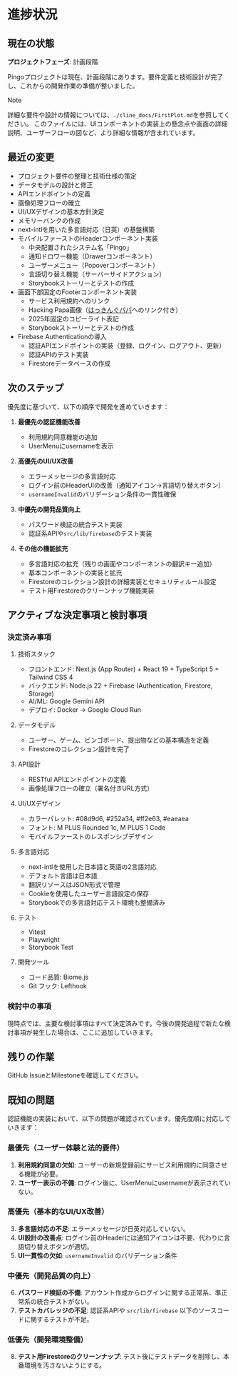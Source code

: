 # 進捗状況

## 現在の状態

**プロジェクトフェーズ**: 計画段階

Pingoプロジェクトは現在、計画段階にあります。要件定義と技術設計が完了し、これからの開発作業の準備が整いました。

> [!NOTE]
> 詳細な要件や設計の情報については、`./cline_docs/FirstPlot.md`を参照してください。
> このファイルには、UIコンポーネントの実装上の懸念点や画面の詳細説明、ユーザーフローの図など、より詳細な情報が含まれています。

## 最近の変更

- プロジェクト要件の整理と技術仕様の策定
- データモデルの設計と修正
- APIエンドポイントの定義
- 画像処理フローの確立
- UI/UXデザインの基本方針決定
- メモリーバンクの作成
- next-intlを用いた多言語対応（日英）の基盤構築
- モバイルファーストのHeaderコンポーネント実装
  - 中央配置されたシステム名「Pingo」
  - 通知ドロワー機能（Drawerコンポーネント）
  - ユーザーメニュー（Popoverコンポーネント）
  - 言語切り替え機能（サーバーサイドアクション）
  - Storybookストーリーとテストの作成
- 画面下部固定のFooterコンポーネント実装
  - サービス利用規約へのリンク
  - Hacking Papa画像（[はっきんぐパパ](https://hacking-papa.com)へのリンク付き）
  - 2025年固定のコピーライト表記
  - Storybookストーリーとテストの作成
- Firebase Authenticationの導入
  - 認証APIエンドポイントの実装（登録、ログイン、ログアウト、更新）
  - 認証APIのテスト実装
  - Firestoreデータベースの作成

## 次のステップ

優先度に基づいて、以下の順序で開発を進めていきます：

1. **最優先の認証機能改善**
   - 利用規約同意機能の追加
   - UserMenuにusernameを表示

2. **高優先のUI/UX改善**
   - エラーメッセージの多言語対応
   - ログイン前のHeaderUIの改善（通知アイコン→言語切り替えボタン）
   - `usernameInvalid`のバリデーション条件の一貫性確保

3. **中優先の開発品質向上**
   - パスワード検証の統合テスト実装
   - 認証系APIや`src/lib/firebase`のテスト実装

4. **その他の機能拡充**
   - 多言語対応の拡充（残りの画面やコンポーネントの翻訳キー追加）
   - 基本コンポーネントの実装と拡充
   - Firestoreのコレクション設計の詳細実装とセキュリティルール設定
   - テスト用Firestoreのクリーンナップ機能実装

## アクティブな決定事項と検討事項

### 決定済み事項

1. 技術スタック
   - フロントエンド: Next.js (App Router) + React 19 + TypeScript 5 + Tailwind CSS 4
   - バックエンド: Node.js 22 + Firebase (Authentication, Firestore, Storage)
   - AI/ML: Google Gemini API
   - デプロイ: Docker → Google Cloud Run

2. データモデル
   - ユーザー、ゲーム、ビンゴボード、提出物などの基本構造を定義
   - Firestoreのコレクション設計を完了

3. API設計
   - RESTful APIエンドポイントの定義
   - 画像処理フローの確立（署名付きURL方式）

4. UI/UXデザイン
   - カラーパレット: #08d9d6, #252a34, #ff2e63, #eaeaea
   - フォント: M PLUS Rounded 1c, M PLUS 1 Code
   - モバイルファーストのレスポンシブデザイン

5. 多言語対応
   - next-intlを使用した日本語と英語の2言語対応
   - デフォルト言語は日本語
   - 翻訳リソースはJSON形式で管理
   - Cookieを使用したユーザー言語設定の保存
   - Storybookでの多言語対応テスト環境も整備済み

6. テスト
   - Vitest
   - Playwright
   - Storybook Test

7. 開発ツール
   - コード品質: Biome.js
   - Git フック: Lefthook

### 検討中の事項

現時点では、主要な検討事項はすべて決定済みです。今後の開発過程で新たな検討事項が発生した場合は、ここに追加していきます。

## 残りの作業

GitHub IssueとMilestoneを確認してください。

## 既知の問題

認証機能の実装において、以下の問題が確認されています。優先度順に対応していきます：

### 最優先（ユーザー体験と法的要件）

1. **利用規約同意の欠如**: ユーザーの新規登録前にサービス利用規約に同意させる機能が必要。
2. **ユーザー表示の不備**: ログイン後に、UserMenuにusernameが表示されていない。

### 高優先（基本的なUI/UX改善）

3. **多言語対応の不足**: エラーメッセージが日英対応していない。
4. **UI設計の改善点**: ログイン前のHeaderには通知アイコンは不要、代わりに言語切り替えボタンが適切。
5. **UI一貫性の欠如**: `usernameInvalid` のバリデーション条件

### 中優先（開発品質の向上）

6. **パスワード検証の不備**: アカウント作成からログインに関する正常系、準正常系の統合テストがない。
7. **テストカバレッジの不足**: 認証系APIや `src/lib/firebase` 以下のソースコードに関するテストが不足。

### 低優先（開発環境整備）

8. **テスト用Firestoreのクリーンナップ**: テスト後にテストデータを削除し、本番環境を汚さないようにする。
